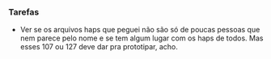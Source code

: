 ### Tarefas

- Ver se os arquivos haps que peguei não são só de poucas pessoas que nem parece pelo nome e se tem algum lugar com os haps de todos. Mas esses 107 ou 127 deve dar pra prototipar, acho.